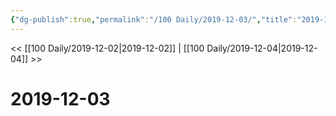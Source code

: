 ```yaml
---
{"dg-publish":true,"permalink":"/100 Daily/2019-12-03/","title":"2019-12-03","created":"2023-03-30T21:43:25.383+08:00","updated":"2023-03-30T21:43:31.543+08:00"}
---
```



<< [[100 Daily/2019-12-02\|2019-12-02]] | [[100 Daily/2019-12-04\|2019-12-04]] >>

# 2019-12-03
